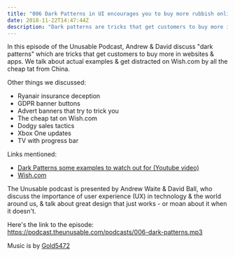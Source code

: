 ```yaml
---
title: "006 Dark Patterns in UI encourages you to buy more rubbish online that you don't need"
date: 2018-11-22T14:47:44Z
description: "Dark patterns are tricks that get customers to buy more in websites &amp; apps. Andrew &amp; David find examples &amp; prove how they're effective."
---
```


In this episode of the Unusable Podcast, Andrew & David discuss "dark patterns" which are tricks that get customers to buy more in websites &amp; apps. We talk about actual examples &amp; get distracted on Wish.com by all the cheap tat from China.

Other things we discussed:
- Ryanair insurance deception
- GDPR banner buttons
- Advert banners that try to trick you
- The cheap tat on Wish.com
- Dodgy sales tactics
- Xbox One updates
- TV with progress bar


Links mentioned:
- [Dark Patterns some examples to watch out for (Youtube video)](https://www.youtube.com/watch?v=e8r47hZX2G8)
- [Wish.com](https://www.wish.com/)

The Unusable podcast is presented by Andrew Waite & David Ball, who discuss the importance of user experience (UX) in technology & the world around us, & talk about great design that just works - or moan about it when it doesn't.

Here's the link to the episode: https://podcast.theunusable.com/podcasts/006-dark-patterns.mp3

Music is by [Gold5472](https://gold5472.newgrounds.com/)
